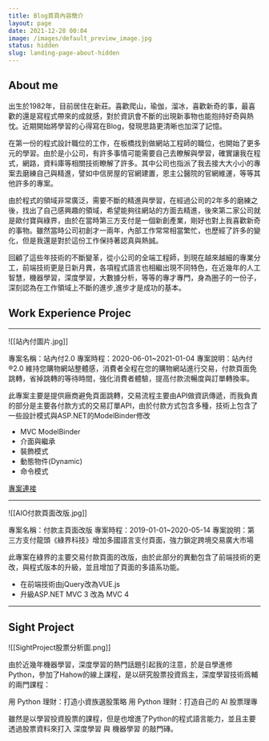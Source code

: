 ```yaml
---
title: Blog首頁內容簡介
layout: page
date: 2021-12-28 00:04
image: /images/default_preview_image.jpg
status: hidden
slug: landing-page-about-hidden
---
```



## About me

出生於1982年，目前居住在新莊。喜歡爬山，瑜伽，溜冰，喜歡新奇的事，最喜歡的還是寫程式帶來的成就感，對於資訊會不斷的出現新事物也能抱持好奇與熱忱。近期開始將學習的心得寫在Blog，發現思路更清晰也加深了記憶。

在第一份的程式設計職位的工作，在板橋找到做網站工程師的職位，也開始了更多元的學習。由於是小公司，有許多事情可能需要自己去瞭解與學習，確實讓我在程式，網路，資料庫等相關技術瞭解了許多。其中公司也指派了我去接大大小小的專案去磨練自己與精進，譬如中信房屋的官網建置，恩主公醫院的官網維運，等等其他許多的專案。

由於程式的領域非常廣泛，需要不斷的精進與學習，在經過公司的2年多的磨練之後，找出了自己感興趣的領域，希望能夠往網站的方面去精進，後來第二家公司就是歐付寶與綠界，由於在當時第三方支付是一個新創產業，剛好也對上我喜歡新奇的事物。雖然當時公司初創才一兩年，內部工作常常相當繁忙，也歷經了許多的變化，但是我還是對於這份工作保持著認真與熱誠。

回顧了這些年技術的不斷變革，從小公司的全端工程師，到現在越來越細的專業分工，前端技術更是日新月異，各項程式語言也相繼出現不同特色，在近幾年的人工智慧，機器學習，深度學習，大數據分析，等等的專才專門，身為圈子的一份子，深刻認為在工作領域上不斷的進步,進步才是成功的基本。

 

##  Work Experience Projec

---

![[站內付圖片.jpg]]

專案名稱：站內付2.0
專案時程：2020-06-01~2021-01-04
專案說明：站內付®2.0 維持您購物網站整體感，消費者全程在您的購物網站進行交易，付款頁面免跳轉，省掉跳轉的等待時間，強化消費者體驗，提高付款流暢度與訂單轉換率。

此專案主要是提供廠商避免頁面跳轉，交易流程主要由API做資訊傳遞，而我負責的部分是主要各付款方式的交易訂單API，由於付款方式包含多種，技術上包含了一些設計模式與ASP.NET的ModelBinder修改

- MVC ModelBinder
- 介面與繼承
- 裝飾模式
- 動態物件(Dynamic)
-  命令模式


[專案連接](https://www.ecpay.com.tw/Activities/inpay2)

---


![[AIO付款頁面改版.jpg]]

專案名稱：付款主頁面改版
專案時程：2019-01-01~2020-05-14
專案說明：第三方支付龍頭《綠界科技》增加多國語言支付頁面，強力鎖定跨境交易廣大市場

此專案在綠界的主要交易付款頁面的改版，由於此部分的異動包含了前端技術的更改，與程式版本的升級，並且增加了頁面的多語系功能。

-  在前端技術由jQuery改為VUE.js
-  升級ASP.NET MVC 3 改為 MVC 4

---

##  Sight Project

![[SightProject股票分析圖.png]]


由於近幾年機器學習，深度學習的熱門話題引起我的注意，於是自學進修Python，參加了Hahow的線上課程，是以研究股票投資爲主，深度學習技術爲輔的兩門課程：

用 Python 理財：打造小資族選股策略
用 Python 理財：打造自己的 AI 股票理專

雖然是以學習投資股票的課程，但是也增進了Python的程式語言能力，並且主要透過股票資料來打入 深度學習 與 機器學習 的敲門磚。